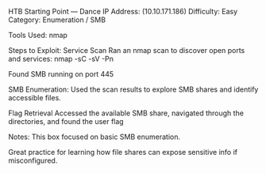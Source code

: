 HTB Starting Point — Dance
IP Address: (10.10.171.186)
Difficulty: Easy
Category: Enumeration / SMB

Tools Used:
nmap 

Steps to Exploit:
  Service Scan
Ran an nmap scan to discover open ports and services:
nmap -sC -sV -Pn <IP>

Found SMB running on port 445

SMB Enumeration:
Used the scan results to explore SMB shares and identify accessible files.

Flag Retrieval
Accessed the available SMB share, navigated through the directories, and found the user flag

Notes:
This box focused on basic SMB enumeration.

Great practice for learning how file shares can expose sensitive info if misconfigured.
